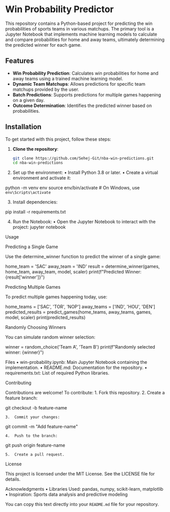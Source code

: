 # Win Probability Predictor

This repository contains a Python-based project for predicting the win probabilities of sports teams in various matchups. The primary tool is a Jupyter Notebook that implements machine learning models to calculate and compare probabilities for home and away teams, ultimately determining the predicted winner for each game.

## Features

- **Win Probability Prediction**: Calculates win probabilities for home and away teams using a trained machine learning model.
- **Dynamic Team Matchups**: Allows predictions for specific team matchups provided by the user.
- **Batch Predictions**: Supports predictions for multiple games happening on a given day.
- **Outcome Determination**: Identifies the predicted winner based on probabilities.

## Installation

To get started with this project, follow these steps:

1. **Clone the repository**:
   ```bash
   git clone https://github.com/Sehej-Git/nba-win-predictions.git
   cd nba-win-predictions

2.	Set up the environment:
	•	Install Python 3.8 or later.
	•	Create a virtual environment and activate it:

python -m venv env
source env/bin/activate  # On Windows, use `env\Scripts\activate`


3.	Install dependencies:

pip install -r requirements.txt


4.	Run the Notebook:
	•	Open the Jupyter Notebook to interact with the project: jupyter notebook



Usage

Predicting a Single Game

Use the determine_winner function to predict the winner of a single game:

home_team = 'SAC'
away_team = 'IND'
result = determine_winner(games, home_team, away_team, model, scaler)
print(f"Predicted Winner: {result['winner']}")

Predicting Multiple Games

To predict multiple games happening today, use:

home_teams = ['SAC', 'TOR', 'NOP']
away_teams = ['IND', 'HOU', 'DEN']
predicted_results = predict_games(home_teams, away_teams, games, model, scaler)
print(predicted_results)

Randomly Choosing Winners

You can simulate random winner selection:

winner = random_choice('Team A', 'Team B')
print(f"Randomly selected winner: {winner}")

Files
	•	win-probability.ipynb: Main Jupyter Notebook containing the implementation.
	•	README.md: Documentation for the repository.
	•	requirements.txt: List of required Python libraries.

Contributing

Contributions are welcome! To contribute:
	1.	Fork this repository.
	2.	Create a feature branch:

git checkout -b feature-name


	3.	Commit your changes:

git commit -m "Add feature-name"


	4.	Push to the branch:

git push origin feature-name


	5.	Create a pull request.

License

This project is licensed under the MIT License. See the LICENSE file for details.

Acknowledgments
	•	Libraries Used: pandas, numpy, scikit-learn, matplotlib
	•	Inspiration: Sports data analysis and predictive modeling

You can copy this text directly into your `README.md` file for your repository.
